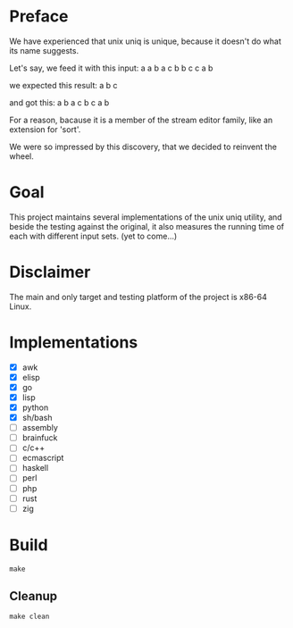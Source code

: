 # Preface #

We have experienced that unix uniq is unique, because it doesn't do what its name suggests.

Let's say, we feed it with this input: a a b a c b b c c a b

we expected this result: a b c

and got this: a b a c b c a b

For a reason, bacause it is a member of the stream editor family, like an extension for 'sort'.

We were so impressed by this discovery, that we decided to reinvent the wheel.

# Goal #

This project maintains several implementations of the unix uniq utility, and beside the testing against the
original, it also measures the running time of each with different input sets. (yet to come...)

# Disclaimer #

The main and only target and testing platform of the project is x86-64 Linux.

# Implementations #

- [x] awk
- [x] elisp
- [x] go
- [x] lisp
- [x] python
- [x] sh/bash
- [ ] assembly
- [ ] brainfuck
- [ ] c/c++
- [ ] ecmascript
- [ ] haskell
- [ ] perl
- [ ] php
- [ ] rust
- [ ] zig

# Build #

```
make
```

## Cleanup ##

```
make clean
```
